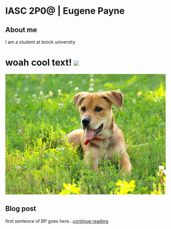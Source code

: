 # IASC 2P0@ | Eugene Payne

## About me 

I am a student at brock university 

woah cool text!
![](images/goodBoy.jpg)
=======
![](ImageZ/goodBoy.jpg)


## Blog post

first sentence of BP goes here...[continue reading](blog)
